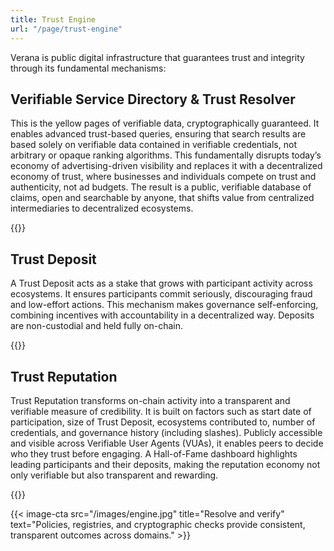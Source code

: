 ```yaml
---
title: Trust Engine
url: "/page/trust-engine"
---
```


Verana is public digital infrastructure that guarantees trust and integrity through its fundamental mechanisms:

## Verifiable Service Directory & Trust Resolver

 This is the yellow pages of verifiable data, cryptographically guaranteed. It enables advanced trust-based queries, ensuring that search results are based solely on verifiable data contained in verifiable credentials, not arbitrary or opaque ranking algorithms. This fundamentally disrupts today’s economy of advertising-driven visibility and replaces it with a decentralized economy of trust, where businesses and individuals compete on trust and authenticity, not ad budgets. The result is a public, verifiable database of claims, open and searchable by anyone, that shifts value from centralized intermediaries to decentralized ecosystems.

{{<cta text="Learn more" page="/page/trust-engine/trust-resolver" align="right">}}

## Trust Deposit

A Trust Deposit acts as a stake that grows with participant activity across ecosystems. It ensures participants commit seriously, discouraging fraud and low-effort actions. This mechanism makes governance self-enforcing, combining incentives with accountability in a decentralized way. Deposits are non-custodial and held fully on-chain.

{{<cta text="Learn more" page="/page/trust-engine/trust-deposit" align="right">}}

## Trust Reputation

Trust Reputation transforms on-chain activity into a transparent and verifiable measure of credibility. It is built on factors such as start date of participation, size of Trust Deposit, ecosystems contributed to, number of credentials, and governance history (including slashes). Publicly accessible and visible across Verifiable User Agents (VUAs), it enables peers to decide who they trust before engaging. A Hall-of-Fame dashboard highlights leading participants and their deposits, making the reputation economy not only verifiable but also transparent and rewarding.

{{<cta text="Learn more" page="/page/trust-engine/trust-reputation" align="right">}}


{{< image-cta src="/images/engine.jpg" title="Resolve and verify" text="Policies, registries, and cryptographic checks provide consistent, transparent outcomes across domains." >}}

